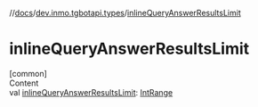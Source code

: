 //[docs](../../index.md)/[dev.inmo.tgbotapi.types](index.md)/[inlineQueryAnswerResultsLimit](inline-query-answer-results-limit.md)



# inlineQueryAnswerResultsLimit  
[common]  
Content  
val [inlineQueryAnswerResultsLimit](inline-query-answer-results-limit.md): [IntRange](https://kotlinlang.org/api/latest/jvm/stdlib/kotlin.ranges/-int-range/index.html)  



